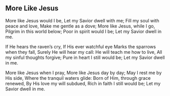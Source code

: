 ## More Like Jesus

More like Jesus would I be, 
Let my Savior dwell with me;
Fill my soul with peace and love,
Make me gentle as a dove;
More like Jesus, while I go,
Pilgrim in this world below;
Poor in spirit would I be; 
Let my Savior dwell in me.

If He hears the raven’s cry, 
If His ever watchful eye
Marks the sparrows when they fall, 
Surely He will hear my call:
He will teach me how to live, 
All my sinful thoughts forgive;
Pure in heart I still would be;
Let my Savior dwell in me.

More like Jesus when I pray,
More like Jesus day by day;
May I rest me by His side, 
Where the tranquil waters glide:
Born of Him, through grace renewed,
By His love my will subdued,
Rich in faith I still would be;
Let my Savior dwell in me.